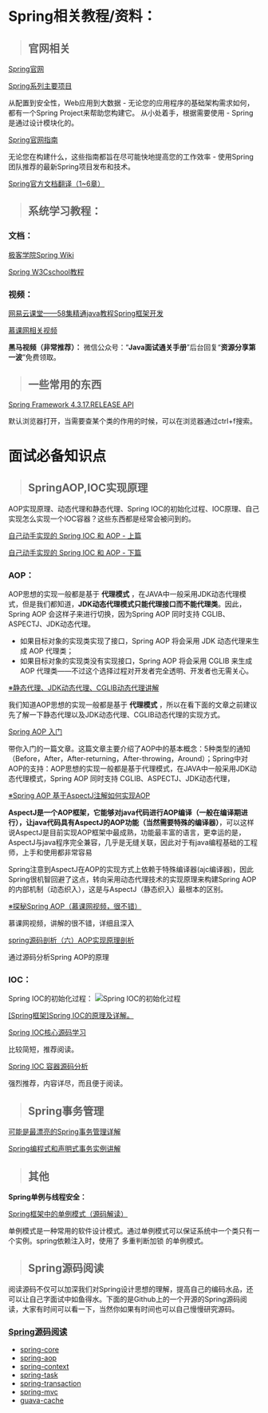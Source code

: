 

# Spring相关教程/资料：

> ## 官网相关

 [Spring官网](https://spring.io/)

[Spring系列主要项目](https://spring.io/projects)

从配置到安全性，Web应用到大数据 - 无论您的应用程序的基础架构需求如何，都有一个Spring Project来帮助您构建它。 从小处着手，根据需要使用 - Spring是通过设计模块化的。

 [Spring官网指南](https://spring.io/guides)

无论您在构建什么，这些指南都旨在尽可能快地提高您的工作效率 - 使用Spring团队推荐的最新Spring项目发布和技术。

 [Spring官方文档翻译（1~6章）](https://blog.csdn.net/tangtong1/article/details/51326887)

> ##   系统学习教程：

### 文档：

 [极客学院Spring Wiki](http://wiki.jikexueyuan.com/project/spring/transaction-management.html)

 [Spring W3Cschool教程 ](https://www.w3cschool.cn/wkspring/f6pk1ic8.html)

### 视频：

[网易云课堂——58集精通java教程Spring框架开发](http://study.163.com/course/courseMain.htm?courseId=1004475015#/courseDetail?tab=1&35)

 [慕课网相关视频](https://www.imooc.com/)

**黑马视频（非常推荐）：**
微信公众号：“**Java面试通关手册**”后台回复“**资源分享第一波**”免费领取。

> ## 一些常用的东西

[Spring Framework 4.3.17.RELEASE API](https://docs.spring.io/spring/docs/4.3.17.RELEASE/javadoc-api/)

默认浏览器打开，当需要查某个类的作用的时候，可以在浏览器通过ctrl+f搜索。


# 面试必备知识点


> ## SpringAOP,IOC实现原理

AOP实现原理、动态代理和静态代理、Spring IOC的初始化过程、IOC原理、自己实现怎么实现一个IOC容器？这些东西都是经常会被问到的。

[自己动手实现的 Spring IOC 和 AOP - 上篇](http://www.coolblog.xyz/2018/01/18/自己动手实现的-Spring-IOC-和-AOP-上篇/)

[自己动手实现的 Spring IOC 和 AOP - 下篇](http://www.coolblog.xyz/2018/01/18/自己动手实现的-Spring-IOC-和-AOP-下篇/)

### AOP：

AOP思想的实现一般都是基于 **代理模式** ，在JAVA中一般采用JDK动态代理模式，但是我们都知道，**JDK动态代理模式只能代理接口而不能代理类**。因此，Spring AOP 会这样子来进行切换，因为Spring AOP 同时支持 CGLIB、ASPECTJ、JDK动态代理。

- 如果目标对象的实现类实现了接口，Spring AOP 将会采用 JDK 动态代理来生成 AOP 代理类；
- 如果目标对象的实现类没有实现接口，Spring AOP 将会采用 CGLIB 来生成 AOP 代理类——不过这个选择过程对开发者完全透明、开发者也无需关心。



[※静态代理、JDK动态代理、CGLIB动态代理讲解](http://www.cnblogs.com/puyangsky/p/6218925.html)

我们知道AOP思想的实现一般都是基于 **代理模式** ，所以在看下面的文章之前建议先了解一下静态代理以及JDK动态代理、CGLIB动态代理的实现方式。

[Spring AOP 入门](https://juejin.im/post/5aa7818af265da23844040c6)

带你入门的一篇文章。这篇文章主要介绍了AOP中的基本概念：5种类型的通知（Before，After，After-returning，After-throwing，Around）；Spring中对AOP的支持：AOP思想的实现一般都是基于代理模式，在JAVA中一般采用JDK动态代理模式，Spring AOP 同时支持 CGLIB、ASPECTJ、JDK动态代理，

[※Spring AOP 基于AspectJ注解如何实现AOP](https://juejin.im/post/5a55af9e518825734d14813f)


**AspectJ是一个AOP框架，它能够对java代码进行AOP编译（一般在编译期进行），让java代码具有AspectJ的AOP功能（当然需要特殊的编译器）**，可以这样说AspectJ是目前实现AOP框架中最成熟，功能最丰富的语言，更幸运的是，AspectJ与java程序完全兼容，几乎是无缝关联，因此对于有java编程基础的工程师，上手和使用都非常容易

Spring注意到AspectJ在AOP的实现方式上依赖于特殊编译器(ajc编译器)，因此Spring很机智回避了这点，转向采用动态代理技术的实现原理来构建Spring AOP的内部机制（动态织入），这是与AspectJ（静态织入）最根本的区别。


[※探秘Spring AOP（慕课网视频，很不错）](https://www.imooc.com/learn/869)

慕课网视频，讲解的很不错，详细且深入


[spring源码剖析（六）AOP实现原理剖析](https://blog.csdn.net/fighterandknight/article/details/51209822)

通过源码分析Spring AOP的原理

### IOC：

Spring IOC的初始化过程：
![Spring IOC的初始化过程](https://user-gold-cdn.xitu.io/2018/5/22/16387903ee72c831?w=709&h=56&f=png&s=4673)

[[Spring框架]Spring IOC的原理及详解。](https://www.cnblogs.com/wang-meng/p/5597490.html)

[Spring IOC核心源码学习](https://yikun.github.io/2015/05/29/Spring-IOC核心源码学习/)

比较简短，推荐阅读。

[Spring IOC 容器源码分析](https://javadoop.com/post/spring-ioc)

强烈推荐，内容详尽，而且便于阅读。

> ## Spring事务管理

[可能是最漂亮的Spring事务管理详解](https://juejin.im/post/5b00c52ef265da0b95276091)

[Spring编程式和声明式事务实例讲解](https://juejin.im/post/5b010f27518825426539ba38)

> ## 其他

**Spring单例与线程安全：**

[Spring框架中的单例模式（源码解读）](http://www.cnblogs.com/chengxuyuanzhilu/p/6404991.html)

单例模式是一种常用的软件设计模式。通过单例模式可以保证系统中一个类只有一个实例。spring依赖注入时，使用了 多重判断加锁 的单例模式。

> ## Spring源码阅读

阅读源码不仅可以加深我们对Spring设计思想的理解，提高自己的编码水品，还可以让自己字面试中如鱼得水。下面的是Github上的一个开源的Spring源码阅读，大家有时间可以看一下，当然你如果有时间也可以自己慢慢研究源码。

###  [Spring源码阅读](https://github.com/seaswalker/Spring)
 - [spring-core](https://github.com/seaswalker/Spring/blob/master/note/Spring.md)
- [spring-aop](https://github.com/seaswalker/Spring/blob/master/note/spring-aop.md)
- [spring-context](https://github.com/seaswalker/Spring/blob/master/note/spring-context.md)
- [spring-task](https://github.com/seaswalker/Spring/blob/master/note/spring-task.md)
- [spring-transaction](https://github.com/seaswalker/Spring/blob/master/note/spring-transaction.md)
- [spring-mvc](https://github.com/seaswalker/Spring/blob/master/note/spring-mvc.md)
- [guava-cache](https://github.com/seaswalker/Spring/blob/master/note/guava-cache.md)
